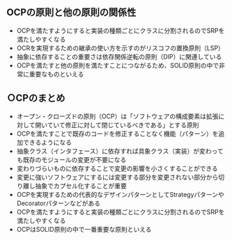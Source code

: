 ## OCPの原則と他の原則の関係性

- OCPを満たすようにすると実装の種類ごとにクラスに分割されるのでSRPを満たしやすくなる
- OCRを実現するための継承の使い方を示すのがリスコフの置換原則（LSP）
- 抽象に依存することの重要さは依存関係逆転の原則（DIP）に関連している
- OCPを満たすと他の原則を満たすことにつながるため、SOLID原則の中で非常に重要なものといえる

## ＯCPのまとめ

- オープン・クローズドの原則（OCP）は「ソフトウェアの構成要素は拡張に対して開いていて修正に対して閉じているべきである」とする原則 
- OCPを満たすことで既存のコードを修正することなく機能（パターン）を追加できるようになる
- 抽象クラス（インタフェース）に依存すれば具象クラス（実装）が変わっても既存のモジュールの変更が不要になる
- 変わりづらいものに依存することで変更の影響を小さくすることができる
- 変更に強いソフトウェアにするには変更する部分を変更されない部分から切り離し抽象でカプセル化することが重要 
- OCPを実現するための代表的なデザインパターンとしてStrategyパターンやDecoratorパターンなどがある
- OCPを満たすようにすると実装の種類ごとにクラスに分割されるのでSRPを満たしやすくなる
- OCPはSOLID原則の中で一番重要な原則といえる
